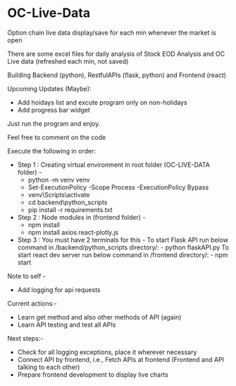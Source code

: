 # OC-Live-Data
Option chain live data display/save for each min whenever the market is open

There are some excel files for daily analysis of Stock EOD Analysis and OC Live data (refreshed each min, not saved)

Building Backend (python), RestfulAPIs (flask, python) and Frontend (react)

Upcoming Updates (Maybe):
- Add hoidays list and excute program only on non-holidays
- Add progress bar widget

Just run the program and enjoy.

Feel free to comment on the code



Execute the following in order:

- Step 1 : Creating virtual environment in root folder (OC-LIVE-DATA folder) -
    - python -m venv venv
    - Set-ExecutionPolicy -Scope Process -ExecutionPolicy Bypass
    - venv\Scripts\activate
    - cd backend\python_scripts
    - pip install -r requirements.txt
- Step 2 : Node modules in (frontend folder) -
    - npm install
    - npm install axios react-plotly.js
- Step 3 : You must have 2 terminals for this -
    To start Flask API run below command in /backend/python_scripts directory/:
        - python flaskAPI.py 
    To start react dev server run below command in /frontend directory/:
        - npm start
    

Note to self -
- Add logging for api requests


Current actions:-
- Learn get method and also other methods of API (again)
- Learn API testing and test all APIs

Next steps:-
- Check for all logging exceptions, place it wherever necessary
- Connect API by frontend, i.e., Fetch APIs at frontend (Frontend and API talking to each other)
- Prepare frontend development to display live charts
    

    
